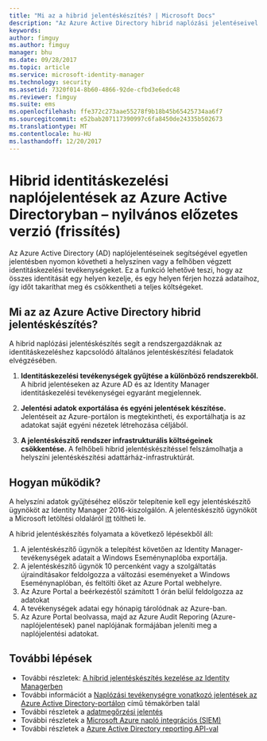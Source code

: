 ```yaml
---
title: "Mi az a hibrid jelentéskészítés? | Microsoft Docs"
description: "Az Azure Active Directory hibrid naplózási jelentéseivel a felhőbeli és a helyszíni naplózott eseményeket egyaránt áttekintheti."
keywords: 
author: fimguy
ms.author: fimguy
manager: bhu
ms.date: 09/28/2017
ms.topic: article
ms.service: microsoft-identity-manager
ms.technology: security
ms.assetid: 7320f014-8b60-4866-92de-cfbd3e6edc48
ms.reviewer: fimguy
ms.suite: ems
ms.openlocfilehash: ffe372c273aae55278f9b18b45b65425734aa6f7
ms.sourcegitcommit: e52bab207117390997c6fa8450de24335b502673
ms.translationtype: MT
ms.contentlocale: hu-HU
ms.lasthandoff: 12/20/2017
---
```

# <a name="hybrid-identity-management-audit-reports-in-azure-active-directory---public-previewrefresh"></a>Hibrid identitáskezelési naplójelentések az Azure Active Directoryban – nyilvános előzetes verzió (frissítés)
Az Azure Active Directory (AD) naplójelentéseinek segítségével egyetlen jelentésben nyomon követheti a helyszínen vagy a felhőben végzett identitáskezelési tevékenységeket. Ez a funkció lehetővé teszi, hogy az összes identitását egy helyen kezelje, és egy helyen férjen hozzá adataihoz, így időt takaríthat meg és csökkentheti a teljes költségeket.

## <a name="what-is-azure-active-directory-hybrid-reporting"></a>Mi az az Azure Active Directory hibrid jelentéskészítés?
A hibrid naplózási jelentéskészítés segít a rendszergazdáknak az identitáskezeléshez kapcsolódó általános jelentéskészítési feladatok elvégzésében.

1. **Identitáskezelési tevékenységek gyűjtése a különböző rendszerekből.** A hibrid jelentéseken az Azure AD és az Identity Manager identitáskezelési tevékenységei egyaránt megjelennek.

2. **Jelentési adatok exportálása és egyéni jelentések készítése.** Jelentéseit az Azure-portálon is megtekintheti, és exportálhatja is az adatokat saját egyéni nézetek létrehozása céljából.

3. **A jelentéskészítő rendszer infrastrukturális költségeinek csökkentése.** A felhőbeli hibrid jelentéskészítéssel felszámolhatja a helyszíni jelentéskészítési adattárház-infrastruktúrát.

## <a name="how-does-it-work"></a>Hogyan működik?

A helyszíni adatok gyűjtéséhez először telepítenie kell egy jelentéskészítő ügynököt az Identity Manager 2016-kiszolgálón. A jelentéskészítő ügynököt a Microsoft letöltési oldaláról [itt](https://www.microsoft.com/download/details.aspx?id=55112) töltheti le.

A hibrid jelentéskészítés folyamata a következő lépésekből áll:
1. A jelentéskészítő ügynök a telepítést követően az Identity Manager-tevékenységek adatait a Windows Eseménynaplóba exportálja.
2. A jelentéskészítő ügynök 10 percenként vagy a szolgáltatás újraindításakor feldolgozza a változási eseményeket a Windows Eseménynaplóban, és feltölti őket az Azure Portal webhelyre.
3. Az Azure Portal a beérkezéstől számított 1 órán belül feldolgozza az adatokat
4. A tevékenységek adatai egy hónapig tárolódnak az Azure-ban.
5. Az Azure Portal beolvassa, majd az Azure Audit Reporing (Azure-naplójelentések) panel naplójának formájában jeleníti meg a naplójelentési adatokat.

## <a name="next-steps"></a>További lépések
- További részletek: [A hibrid jelentéskészítés kezelése az Identity Managerben](working-with-identity-manager-hybrid-reporting.md)
- További információt a [Naplózási tevékenységre vonatkozó jelentések az Azure Active Directory-portálon](https://docs.microsoft.com/azure/active-directory/active-directory-reporting-activity-audit-logs) című témakörben talál
- További részletek a [adatmegőrzési jelentés](https://docs.microsoft.com/azure/active-directory/active-directory-reporting-retention)
- További részletek a [Microsoft Azure napló integrációs (SIEM)](https://docs.microsoft.com/azure/security/security-azure-log-integration-overview)
- További részletek a [Azure Active Directory reporting API-val](https://docs.microsoft.com/azure/active-directory/active-directory-reporting-api-getting-started)
